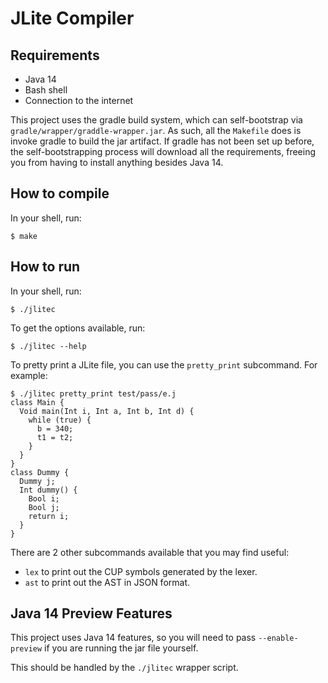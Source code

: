 # JLite Compiler

## Requirements
- Java 14
- Bash shell
- Connection to the internet

This project uses the gradle build system, which can self-bootstrap via
`gradle/wrapper/graddle-wrapper.jar`.
As such, all the `Makefile` does is invoke gradle to build the jar artifact.
If gradle has not been set up before, the self-bootstrapping process will
download all the requirements, freeing you from having to install anything
besides Java 14.

## How to compile
In your shell, run:
```
$ make
```

## How to run
In your shell, run:
```
$ ./jlitec
```

To get the options available, run:
```
$ ./jlitec --help
```

To pretty print a JLite file, you can use the `pretty_print` subcommand.
For example:
```
$ ./jlitec pretty_print test/pass/e.j
class Main {
  Void main(Int i, Int a, Int b, Int d) {
    while (true) {
      b = 340;
      t1 = t2;
    }
  }
}
class Dummy {
  Dummy j;
  Int dummy() {
    Bool i;
    Bool j;
    return i;
  }
}

```

There are 2 other subcommands available that you may find useful:
- `lex` to print out the CUP symbols generated by the lexer.
- `ast` to print out the AST in JSON format.

## Java 14 Preview Features
This project uses Java 14 features, so you will need to pass `--enable-preview`
if you are running the jar file yourself.

This should be handled by the `./jlitec` wrapper script.
